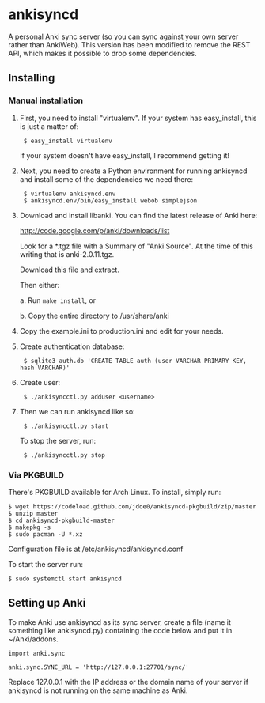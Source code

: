 ankisyncd
=========

A personal Anki sync server (so you can sync against your own server rather than
AnkiWeb). This version has been modified to remove the REST API, which makes it
possible to drop some dependencies.

Installing
----------

### Manual installation

1. First, you need to install "virtualenv".  If your system has easy_install,
this is just a matter of:

        $ easy_install virtualenv

    If your system doesn't have easy_install, I recommend getting it!

2. Next, you need to create a Python environment for running ankisyncd and
install some of the dependencies we need there:

        $ virtualenv ankisyncd.env
        $ ankisyncd.env/bin/easy_install webob simplejson

3. Download and install libanki.  You can find the latest release of Anki here:

    http://code.google.com/p/anki/downloads/list

    Look for a *.tgz file with a Summary of "Anki Source".  At the time of this
    writing that is anki-2.0.11.tgz.

    Download this file and extract.

    Then either:

    a. Run ```make install```, or

    b. Copy the entire directory to /usr/share/anki

4. Copy the example.ini to production.ini and edit for your needs.

5. Create authentication database:

        $ sqlite3 auth.db 'CREATE TABLE auth (user VARCHAR PRIMARY KEY, hash VARCHAR)'

6. Create user:

        $ ./ankisyncctl.py adduser <username>

7. Then we can run ankisyncd like so:

        $ ./ankisyncctl.py start
        
    To stop the server, run:

        $ ./ankisyncctl.py stop

### Via PKGBUILD

There's PKGBUILD available for Arch Linux. To install, simply run:

    $ wget https://codeload.github.com/jdoe0/ankisyncd-pkgbuild/zip/master
    $ unzip master
    $ cd ankisyncd-pkgbuild-master
    $ makepkg -s
    $ sudo pacman -U *.xz

Configuration file is at /etc/ankisyncd/ankisyncd.conf

To start the server run:

    $ sudo systemctl start ankisyncd

Setting up Anki
---------------

To make Anki use ankisyncd as its sync server, create a file (name it something
like ankisyncd.py) containing the code below and put it in ~/Anki/addons.

    import anki.sync

    anki.sync.SYNC_URL = 'http://127.0.0.1:27701/sync/'

Replace 127.0.0.1 with the IP address or the domain name of your server if
ankisyncd is not running on the same machine as Anki.
